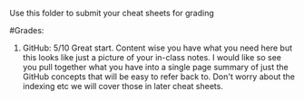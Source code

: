 Use this folder to submit your cheat sheets for grading

#Grades:
1. GitHub: 5/10 Great start. Content wise you have what you need here but this looks like just a picture of your in-class notes. I would like so see you pull together what you have into a single page summary of just the GitHub concepts that will be easy to refer back to.  Don't worry about the indexing etc we will cover those in later cheat sheets.
